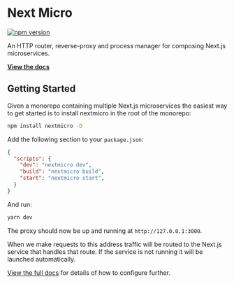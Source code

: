# Next Micro

[![npm version](https://badge.fury.io/js/nextmicro.svg)](https://badge.fury.io/js/nextmicro)

An HTTP router, reverse-proxy and process manager for composing Next.js microservices.

[**View the docs**](https://pages.github.com/alexandermendes/nextmicro)

## Getting Started

Given a monorepo containing multiple Next.js microservices the easiest way
to get started is to install nextmicro in the root of the monorepo:

```sh
npm install nextmicro -D
```

Add the following section to your `package.json`:

```json
{
  "scripts": {
    "dev": "nextmicro dev",
    "build": "nextmicro build",
    "start": "nextmicro start",
  }
}
```

And run:

```sh
yarn dev
```

The proxy should now be up and running at `http://127.0.0.1:3000`.

When we make requests to this address traffic will be routed to the Next.js
service that handles that route. If the service is not running it will be
launched automatically.

[View the full docs](https://pages.github.com/alexandermendes/nextmicro) for
details of how to configure further.

